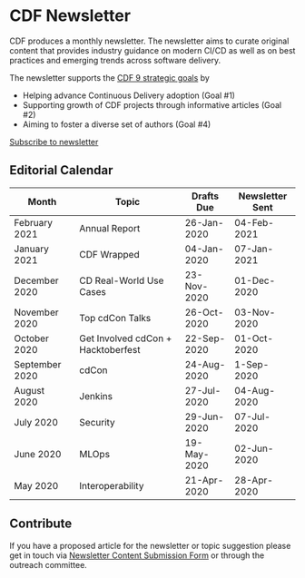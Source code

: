 # CDF Newsletter

CDF produces a monthly newsletter.
The newsletter aims to curate original content that provides industry guidance on modern CI/CD as well as on best practices and emerging trends across software delivery.

The newsletter supports the [CDF 9 strategic goals](https://cd.foundation/blog/2019/10/17/cdfs-governing-board-unveils-9-strategic-goals/) by
 * Helping advance Continuous Delivery adoption (Goal #1)
 * Supporting growth of CDF projects through informative articles (Goal #2)
 * Aiming to foster a diverse set of authors (Goal #4)

[Subscribe to newsletter](https://cd.foundation/stay-connected/)

## Editorial Calendar
| Month | Topic | Drafts Due | Newsletter Sent |
| ----- | ----- | ---------- | ------------------- |
| February 2021 | Annual Report | 26-Jan-2020 | 04-Feb-2021 |
| January 2021 | CDF Wrapped | 04-Jan-2020 | 07-Jan-2021 |
| December 2020 | CD Real-World Use Cases | 23-Nov-2020 | 01-Dec-2020 |
| November 2020 | Top cdCon Talks | 26-Oct-2020 | 03-Nov-2020 |
| October 2020 | Get Involved cdCon + Hacktoberfest | 22-Sep-2020 | 01-Oct-2020 |
| September 2020 | cdCon | 24-Aug-2020 | 1-Sep-2020 |
| August 2020 | Jenkins | 27-Jul-2020 | 04-Aug-2020 |
| July 2020 | Security | 29-Jun-2020 | 07-Jul-2020 |
| June 2020 | MLOps | 19-May-2020 | 02-Jun-2020 |
| May 2020 | Interoperability | 21-Apr-2020 | 28-Apr-2020 |
 
 ## Contribute
 If you have a proposed article for the newsletter or topic suggestion please get in touch via [Newsletter Content Submission Form](https://cd.foundation/stay-connected/newsletter-submission-form/) or through the outreach committee. 
